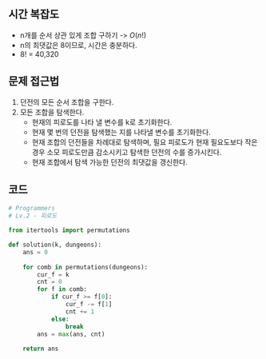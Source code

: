 ## 시간 복잡도
- n개를 순서 상관 있게 조합 구하기 -> $O(n!)$
- n의 최댓값은 8이므로, 시간은 충분하다.
- 8! = 40,320

## 문제 접근법

1. 던전의 모든 순서 조합을 구한다.
2. 모든 조합을 탐색한다.  
    - 현재의 피로도를 나타 낼 변수를 k로 초기화한다.
    - 현재 몇 번의 던전을 탐색했는 지를 나타낼 변수를 초기화한다.
    - 현재 조합의 던전들을 차례대로 탐색하며, 필요 피로도가 현재 필요도보다 작은 경우 소모 피로도만큼 감소시키고 탐색한 던전의 수를 증가시킨다.
    - 현재 조합에서 탐색 가능한 던전의 최댓값을 갱신한다.

## 코드

```python
# Programmers
# Lv.2 - 피로도

from itertools import permutations

def solution(k, dungeons):
    ans = 0
    
    for comb in permutations(dungeons):
        cur_f = k
        cnt = 0
        for f in comb:
            if cur_f >= f[0]:
                cur_f -= f[1]
                cnt += 1
            else:
                break
        ans = max(ans, cnt)
    
    return ans
```